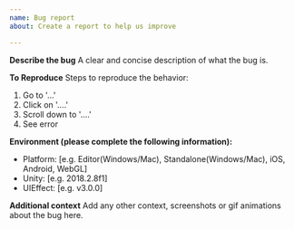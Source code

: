```yaml
---
name: Bug report
about: Create a report to help us improve

---
```


**Describe the bug**
A clear and concise description of what the bug is.

**To Reproduce**
Steps to reproduce the behavior:
1. Go to '...'
2. Click on '....'
3. Scroll down to '....'
4. See error

**Environment (please complete the following information):**
 - Platform: [e.g. Editor(Windows/Mac), Standalone(Windows/Mac), iOS, Android, WebGL]
 - Unity: [e.g. 2018.2.8f1]
 - UIEffect: [e.g. v3.0.0]

**Additional context**
Add any other context, screenshots or gif animations about the bug here.
